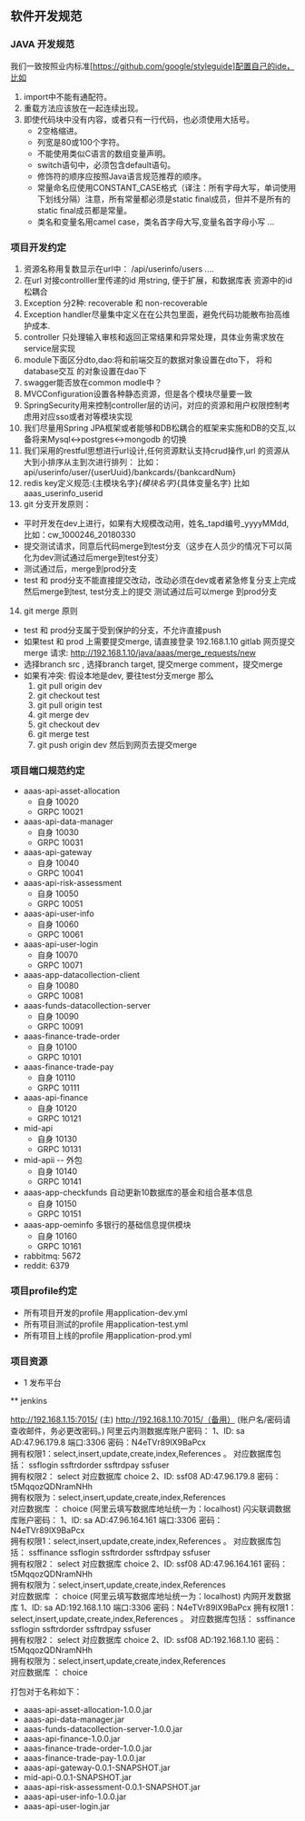 ## 软件开发规范
### JAVA 开发规范
我们一致按照业内标准[https://github.com/google/styleguide]配置自己的ide，比如
1. import中不能有通配符。
2. 重载方法应该放在一起连续出现。
3. 即使代码块中没有内容，或者只有一行代码，也必须使用大括号。
    * 2空格缩进。
    * 列宽是80或100个字符。
    * 不能使用类似C语言的数组变量声明。
    * switch语句中，必须包含default语句。
    * 修饰符的顺序应按照Java语言规范推荐的顺序。
    * 常量命名应使用CONSTANT_CASE格式（译注：所有字母大写，单词使用下划线分隔）注意，所有常量都必须是static final成员，但并不是所有的static final成员都是常量。
    * 类名和变量名用camel case，类名首字母大写,变量名首字母小写
...

### 项目开发约定
1. 资源名称用复数显示在url中：  /api/userinfo/users ....
2. 在url 对接controlller里传递的id 用string, 便于扩展，和数据库表
    资源中的id松耦合
3. Exception 分2种: recoverable 和 non-recoverable 
4. Exception handler尽量集中定义在在公共包里面，避免代码功能散布抬高维护成本.
5. controller 只处理输入审核和返回正常结果和异常处理，具体业务需求放在service层实现
6. module下面区分dto,dao:将和前端交互的数据对象设置在dto下， 将和database交互
的对象设置在dao下
7. swagger能否放在common modle中？
8. MVCConfiguration设置各种静态资源，但是各个模块尽量要一致
9. SpringSecurity用来控制controller层的访问，对应的资源和用户权限控制考虑用对应sso或者对等模块实现
10. 我们尽量用Spring JPA框架或者能够和DB松耦合的框架来实施和DB的交互,以备将来Mysql<->postgres<->mongodb
的切换
11. 我们采用的restful思想进行url设计,任何资源默认支持crud操作,url 的资源从大到小排序从主到次进行排列： 
比如：api/userinfo/user/{userUuid}/bankcards/{bankcardNum}
12. redis key定义规范:{主模块名字}_{模块名字}_{具体变量名字} 比如 aaas_userinfo_userid
13. git 分支开发原则：
 - 平时开发在dev上进行，如果有大规模改动用，姓名_tapd编号_yyyyMMdd,比如：cw_1000246_20180330
 - 提交测试请求，同意后代码merge到test分支（这步在人员少的情况下可以简化为dev测试通过后merge到test分支）
 - 测试通过后，merge到prod分支
 - test 和 prod分支不能直接提交改动，改动必须在dev或者紧急修复分支上完成然后merge到test, test分支上的提交
 测试通过后可以merge 到prod分支

14. git merge 原则
 - test 和 prod分支属于受到保护的分支，不允许直接push
 - 如果test 和 prod 上需要提交merge, 请直接登录 192.168.1.10 gitlab 网页提交merge 请求: http://192.168.1.10/java/aaas/merge_requests/new
 - 选择branch src , 选择branch target, 提交merge comment，提交merge
 - 如果有冲突: 假设本地是dev, 要往test分支merge 那么
   1. git pull origin dev
   2. git checkout test
   3. git pull origin test
   4. git merge dev
   5. git checkout dev
   6. git merge test
   7. git push origin dev
   然后到网页去提交merge
   
### 项目端口规范约定
* aaas-api-asset-allocation 
  - 自身 10020
  - GRPC 10021
* aaas-api-data-manager
  - 自身 10030
  - GRPC 10031
* aaas-api-gateway
  - 自身 10040
  - GRPC 10041
* aaas-api-risk-assessment
  - 自身 10050
  - GRPC 10051
* aaas-api-user-info
  - 自身 10060
  - GRPC 10061
* aaas-api-user-login
  - 自身 10070
  - GRPC 10071
* aaas-app-datacollection-client
  - 自身 10080
  - GRPC 10081
* aaas-funds-datacollection-server
  - 自身 10090
  - GRPC 10091
* aaas-finance-trade-order
  - 自身 10100
  - GRPC 10101
* aaas-finance-trade-pay
  - 自身 10110
  - GRPC 10111 
* aaas-api-finance
  - 自身 10120
  - GRPC 10121 
* mid-api
  - 自身 10130
  - GRPC 10131
* mid-apii -- 外包
  - 自身 10140
  - GRPC 10141
* aaas-app-checkfunds 自动更新10数据库的基金和组合基本信息
  - 自身 10150
  - GRPC 10151
* aaas-app-oeminfo 多银行的基础信息提供模块
  - 自身 10160
  - GRPC 10161    
* rabbitmq: 5672
* reddit: 6379

### 项目profile约定
 - 所有项目开发的profile 用application-dev.yml
 - 所有项目测试的profile 用application-test.yml
 - 所有项目上线的profile 用application-prod.yml
 
 
### 项目资源
* 1 发布平台

** jenkins

http://192.168.1.15:7015/ (主)
http://192.168.1.10:7015/（备用）
(账户名/密码请查收邮件，务必更改密码。)
阿里云内测数据库账户密码：
1、ID: sa   AD:47.96.179.8 端口:3306 密码：N4eTVr89lX9BaPcx   
拥有权限1：select,insert,update,create,index,References 。
对应数据库包括： ssflogin  ssftrdorder   ssftrdpay   ssfuser  
拥有权限2： select  对应数据库  choice 
2、ID: ssf08    AD:47.96.179.8  密码： t5MqqozQDNramNHh   
拥有权限为：select,insert,update,create,index,References    
对应数据库 ： choice
(阿里云填写数据库地址统一为：localhost)
闪尖联调数据库账户密码：
1、ID: sa   AD:47.96.164.161 端口:3306 密码：N4eTVr89lX9BaPcx   
拥有权限1：select,insert,update,create,index,References 。
对应数据库包括： ssffinance     ssflogin  ssftrdorder   ssftrdpay   ssfuser  
拥有权限2： select  对应数据库  choice 
2、ID: ssf08    AD:47.96.164.161  密码： t5MqqozQDNramNHh   
拥有权限为：select,insert,update,create,index,References    
对应数据库 ： choice
(阿里云填写数据库地址统一为：localhost)
内网开发数据库
1、ID: sa   AD:192.168.1.10 端口:3306 密码：N4eTVr89lX9BaPcx
拥有权限1：select,insert,update,create,index,References 。
对应数据库包括： ssffinance     ssflogin  ssftrdorder   ssftrdpay   ssfuser  
拥有权限2： select  对应数据库  choice 
2、ID: ssf08    AD:192.168.1.10  密码： t5MqqozQDNramNHh   
 拥有权限为：select,insert,update,create,index,References    
对应数据库 ： choice

打包对于名称如下：   
- aaas-api-asset-allocation-1.0.0.jar
- aaas-api-data-manager.jar
- aaas-funds-datacollection-server-1.0.0.jar
- aaas-api-finance-1.0.0.jar
- aaas-finance-trade-order-1.0.0.jar
- aaas-finance-trade-pay-1.0.0.jar
- aaas-api-gateway-0.0.1-SNAPSHOT.jar
- mid-api-0.0.1-SNAPSHOT.jar
- aaas-api-risk-assessment-0.0.1-SNAPSHOT.jar
- aaas-api-user-info-1.0.0.jar
- aaas-api-user-login.jar

